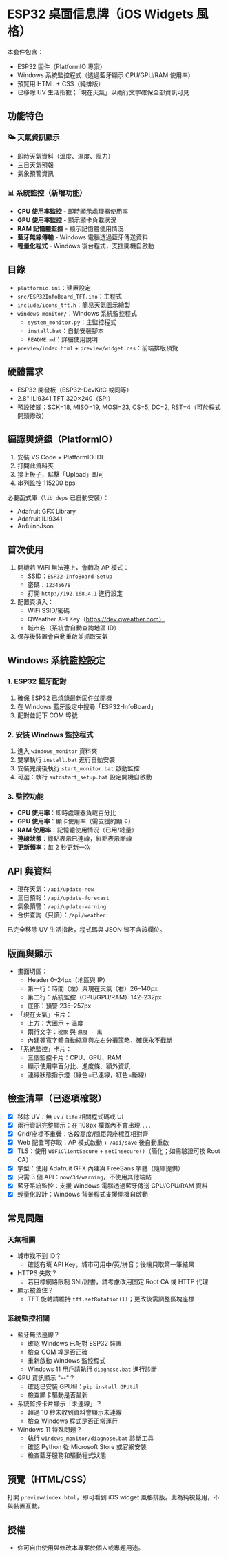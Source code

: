 # ESP32 桌面信息牌（iOS Widgets 風格）

本套件包含：
- ESP32 固件（PlatformIO 專案）
- Windows 系統監控程式（透過藍牙顯示 CPU/GPU/RAM 使用率）
- 預覽用 HTML + CSS（純排版）
- 已移除 UV 生活指數；「現在天氣」以兩行文字確保全部資訊可見

## 功能特色

### 🌤️ 天氣資訊顯示
- 即時天氣資料（溫度、濕度、風力）
- 三日天氣預報
- 氣象預警資訊

### 📊 系統監控（新增功能）
- **CPU 使用率監控** - 即時顯示處理器使用率
- **GPU 使用率監控** - 顯示顯卡負載狀況  
- **RAM 記憶體監控** - 顯示記憶體使用情況
- **藍牙無線傳輸** - Windows 電腦透過藍牙傳送資料
- **輕量化程式** - Windows 後台程式，支援開機自啟動

## 目錄
- `platformio.ini`：建置設定
- `src/ESP32InfoBoard_TFT.ino`：主程式
- `include/icons_tft.h`：簡易天氣圖示繪製
- `windows_monitor/`：Windows 系統監控程式
  - `system_monitor.py`：主監控程式
  - `install.bat`：自動安裝腳本
  - `README.md`：詳細使用說明
- `preview/index.html` + `preview/widget.css`：前端排版預覽

## 硬體需求
- ESP32 開發板（ESP32-DevKitC 或同等）
- 2.8" ILI9341 TFT 320×240（SPI）
- 預設接腳：SCK=18, MISO=19, MOSI=23, CS=5, DC=2, RST=4（可於程式開頭修改）

## 編譯與燒錄（PlatformIO）
1. 安裝 VS Code + PlatformIO IDE
2. 打開此資料夾
3. 接上板子，點擊「Upload」即可
4. 串列監控 115200 bps

必要函式庫（`lib_deps` 已自動安裝）：
- Adafruit GFX Library
- Adafruit ILI9341
- ArduinoJson

## 首次使用
1. 開機若 WiFi 無法連上，會轉為 AP 模式：
   - SSID：`ESP32-InfoBoard-Setup`
   - 密碼：`12345678`
   - 打開 `http://192.168.4.1` 進行設定
2. 配置頁填入：
   - WiFi SSID/密碼
   - QWeather API Key（https://dev.qweather.com）
   - 城市名（系統會自動查詢地區 ID）
3. 保存後裝置會自動重啟並抓取天氣

## Windows 系統監控設定

### 1. ESP32 藍牙配對
1. 確保 ESP32 已燒錄最新固件並開機
2. 在 Windows 藍牙設定中搜尋「ESP32-InfoBoard」
3. 配對並記下 COM 埠號

### 2. 安裝 Windows 監控程式
1. 進入 `windows_monitor` 資料夾
2. 雙擊執行 `install.bat` 進行自動安裝
3. 安裝完成後執行 `start_monitor.bat` 啟動監控
4. 可選：執行 `autostart_setup.bat` 設定開機自啟動

### 3. 監控功能
- **CPU 使用率**：即時處理器負載百分比
- **GPU 使用率**：顯卡使用率（需支援的顯卡）
- **RAM 使用率**：記憶體使用情況（已用/總量）
- **連線狀態**：綠點表示已連線，紅點表示斷線
- **更新頻率**：每 2 秒更新一次

## API 與資料
- 現在天氣：`/api/update-now`
- 三日預報：`/api/update-forecast`
- 氣象預警：`/api/update-warning`
- 合併查詢（只讀）：`/api/weather`

已完全移除 UV 生活指數，程式碼與 JSON 皆不含該欄位。

## 版面與顯示
- 畫面切區：
  - Header 0–24px（地區與 IP）
  - 第一行：時間（左）與現在天氣（右）26–140px
  - 第二行：系統監控（CPU/GPU/RAM）142–232px
  - 底部：預警 235–257px
- 「現在天氣」卡片：
  - 上方：大圖示 + 溫度
  - 兩行文字：`現象` 與 `濕度 · 風`
  - 內建等寬字體自動縮寫與左右分攤策略，確保永不截斷
- 「系統監控」卡片：
  - 三個監控卡片：CPU、GPU、RAM
  - 顯示使用率百分比、進度條、額外資訊
  - 連線狀態指示燈（綠色=已連線，紅色=斷線）

## 檢查清單（已逐項確認）
- [x] 移除 UV：無 `uv` / `life` 相關程式碼或 UI
- [x] 兩行資訊完整顯示：在 108px 欄寬內不會出現 `...`
- [x] Grid/座標不重疊：各段高度/間距與座標互相對齊
- [x] Web 配置可存取：AP 模式啟動 + `/api/save` 後自動重啟
- [x] TLS：使用 `WiFiClientSecure` + `setInsecure()`（簡化；如需驗證可換 Root CA）
- [x] 字型：使用 Adafruit GFX 內建與 FreeSans 字體（隨庫提供）
- [x] 只需 3 個 API：`now/3d/warning`，不使用其他端點
- [x] 藍牙系統監控：支援 Windows 電腦透過藍牙傳送 CPU/GPU/RAM 資料
- [x] 輕量化設計：Windows 背景程式支援開機自啟動

## 常見問題

### 天氣相關
- 城市找不到 ID？
  - 確認有填 API Key，城市可用中/英/拼音；後端只取第一筆結果
- HTTPS 失敗？
  - 若目標網路限制 SNI/證書，請考慮改用固定 Root CA 或 HTTP 代理
- 顯示被蓋住？
  - TFT 旋轉請維持 `tft.setRotation(1)`；更改後需調整區塊座標

### 系統監控相關
- 藍牙無法連線？
  - 確認 Windows 已配對 ESP32 裝置
  - 檢查 COM 埠是否正確
  - 重新啟動 Windows 監控程式
  - Windows 11 用戶請執行 `diagnose.bat` 進行診斷
- GPU 資訊顯示 "--"？
  - 確認已安裝 GPUtil：`pip install GPUtil`
  - 檢查顯卡驅動是否最新
- 系統監控卡片顯示「未連線」？
  - 超過 10 秒未收到資料會顯示未連線
  - 檢查 Windows 程式是否正常運行
- Windows 11 特殊問題？
  - 執行 `windows_monitor/diagnose.bat` 診斷工具
  - 確認 Python 從 Microsoft Store 或官網安裝
  - 檢查藍牙服務和驅動程式狀態

## 預覽（HTML/CSS）
打開 `preview/index.html`，即可看到 iOS widget 風格排版。此為純視覺用，不與裝置互動。

## 授權
- 你可自由使用與修改本專案於個人或專題用途。